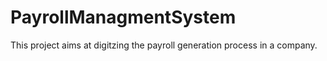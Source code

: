 # PayrollManagmentSystem
This project aims at digitzing the payroll generation process in a company.

